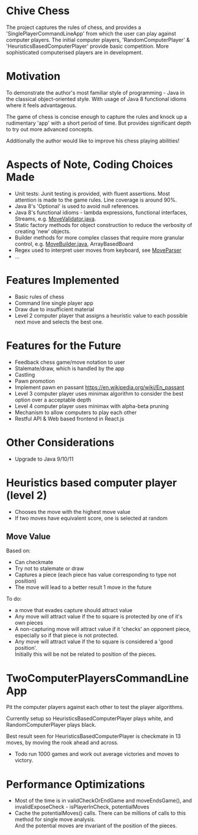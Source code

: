 # Chive Chess

The project captures the rules of chess, and provides a 'SinglePlayerCommandLineApp' from which the user can play 
against computer players.  The initial computer players, 'RandomComputerPlayer' & 'HeuristicsBasedComputerPlayer' provide basic competition.
More sophisticated computerised players are in development.

# Motivation

To demonstrate the author's most familiar style of programming - Java in the classical object-oriented style.  With usage
of Java 8 functional idioms where it feels advantageous.  

The game of chess is concise enough to capture the rules and knock up a rudimentary 'app' with a short period of time.  But
provides significant depth to try out more advanced concepts.

Additionally the author would like to improve his chess playing abilities!

# Aspects of Note, Coding Choices Made

- Unit tests: Junit testing is provided, with fluent assertions.  Most attention is made to the game rules.  Line 
coverage is around 90%.
- Java 8's 'Optional' is used to avoid null references.
- Java 8's functional idioms - lambda expressions, functional interfaces, Streams, e.g. [MoveValidator.java](https://github.com/chenery/chive-chess/blob/master/src/main/java/chenery/chive/MoveValidator.java).
- Static factory methods for object construction to reduce the verbosity of creating 'new' objects.
- Builder methods for more complex classes that require more granular control, e.g. [MoveBuilder.java](https://github.com/chenery/chive-chess/blob/master/src/main/java/chenery/chive/MovesBuilder.java), ArrayBasedBoard
- Regex used to interpret user moves from keyboard, see [MoveParser](https://github.com/chenery/chive-chess/blob/master/src/main/java/chenery/chive/MoveParser.java) 
- ...

# Features Implemented

- Basic rules of chess
- Command line single player app
- Draw due to insufficient material
- Level 2 computer player that assigns a heuristic value to each possible next move and selects the best one.

# Features for the Future 

- Feedback chess game/move notation to user
- Stalemate/draw, which is handled by the app
- Castling
- Pawn promotion
- Implement pawn en passant https://en.wikipedia.org/wiki/En_passant
- Level 3 computer player uses minimax algorithm to consider the best option over a acceptable depth
- Level 4 computer player uses minimax with alpha-beta pruning
- Mechanism to allow computers to play each other
- Restful API & Web based frontend in React.js

# Other Considerations

- Upgrade to Java 9/10/11

# Heuristics based computer player (level 2)

- Chooses the move with the highest move value
- If two moves have equivalent score, one is selected at random

## Move Value

Based on:

- Can checkmate
- Try not to stalemate or draw
- Captures a piece (each piece has value corresponding to type not position)
- The move will lead to a better result 1 move in the future

To do:

- a move that evades capture should attract value
- Any move will attract value if the to square is protected by one of it's own pieces
- A non-capturing move will attract value if it 'checks' an opponent piece, 
especially so if that piece is not protected.
- Any move will attract value if the to square is considered a 'good position'.  
Initially this will be not be related to position of the pieces. 


# TwoComputerPlayersCommandLineApp

Pit the computer players against each other to test the player algorithms.

Currently setup so HeuristicsBasedComputerPlayer plays white, and RandomComputerPlayer plays black.

Best result seen for HeuristicsBasedComputerPlayer is checkmate in 13 moves, by moving the rook ahead and across.

- Todo run 1000 games and work out average victories and moves to victory.

# Performance Optimizations

- Most of the time is in validCheckOrEndGame and moveEndsGame(), and invalidExposeCheck - isPlayerInCheck, potentialMoves
- Cache the potentialMoves() calls.  There can be millions of calls to this method for single move analysis.  
And the potential moves are invariant of the position of the pieces. 
